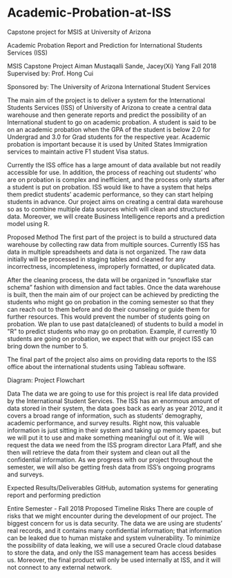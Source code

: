 # Academic-Probation-at-ISS
Capstone project for MSIS at University of Arizona

Academic Probation Report and Prediction for International Students Services (ISS)

MSIS Capstone Project
Aiman Mustaqalli Sande, Jacey(Xi) Yang Fall 2018
Supervised by: Prof. Hong Cui

Sponsored by: The University of Arizona International Student Services 

The main aim of the project is to deliver a system for the International Students Services (ISS) of University of Arizona to create a central data warehouse and then generate reports and predict the possibility of an International student to go on academic probation. A student is said to be on an academic probation when the GPA of the student is below 2.0 for Undergrad and 3.0 for Grad students for the respective year. Academic probation is important because it is used by United States Immigration services to maintain active F1 student Visa status.

Currently the ISS office has a large amount of data available but not readily accessible for use. In addition, the process of reaching out students’ who are on probation is complex and inefficient, and the process only starts after a student is put on probation. ISS would like to have a system that helps them predict students’ academic performance, so they can start helping students in advance. Our project aims on creating a central data warehouse so as to combine multiple data sources which will clean and structured data. Moreover, we will create Business Intelligence reports and a prediction model using R.

Proposed Method
The first part of the project is to build a structured data warehouse by collecting raw data from multiple sources. Currently ISS has data in multiple spreadsheets and data is not organized. The raw data initially will be processed in staging tables and cleaned for any incorrectness, incompleteness, improperly formatted, or duplicated data.

After the cleaning process, the data will be organized in “snowflake star schema” fashion with dimension and fact tables. Once the data warehouse is built, then the main aim of our project can be achieved by predicting the students who might go on probation in the coming semester so that they can reach out to them before and do their counseling or guide them for further resources. This would prevent the number of students going on probation. We plan to use past data(cleaned) of students to build a model in "R" to predict students who may go on probation. Example, if currently 10 students are going on probation, we expect that with our project ISS can bring down the number to 5.

The final part of the project also aims on providing data reports to the ISS office about the international students using Tableau software.

Diagram: Project Flowchart

Data
The data we are going to use for this project is real life data provided by the International Student Services. The ISS has an enormous amount of data stored in their system, the data goes back as early as year 2012, and it covers a broad range of information, such as students’ demography, academic performance, and survey results. Right now, this valuable information is just sitting in their system and taking up memory spaces, but we will put it to use and make something meaningful out of it.
We will request the data we need from the ISS program director Lara Pfaff, and she then will retrieve the data from their system and clean out all the confidential information. As we progress with our project throughout the semester, we will also be getting fresh data from ISS’s ongoing programs and surveys.

Expected Results/Deliverables
GitHub, automation systems for generating report and performing prediction

Entire Semester - Fall 2018
Proposed Timeline Risks
There are couple of risks that we might encounter during the development of our project. The biggest concern for us is data security. The data we are using are students’ real records, and it contains many confidential information; that information can be leaked due to human mistake and system vulnerability. To minimize the possibility of data leaking, we will use a secured Oracle cloud database to store the data, and only the ISS management team has access besides us. Moreover, the final product will only be used internally at ISS, and it will not connect to any external network.

     
